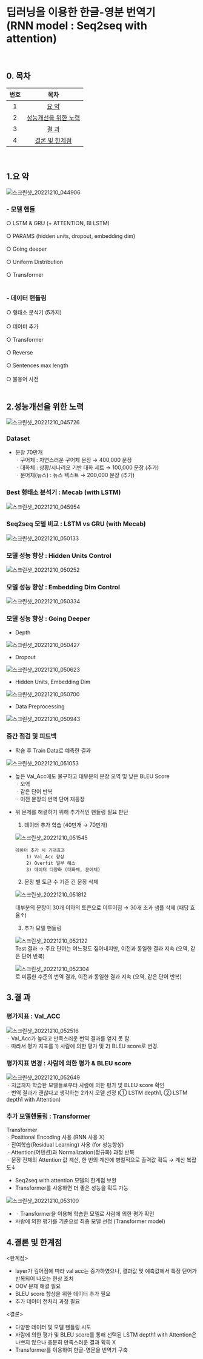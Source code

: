 # 딥러닝을 이용한 한글-영분 번역기<br>(RNN model : Seq2seq with attention)
<br>

## 0. 목차
<table>
    <thead>
        <tr align=center>
            <th>번호</th>
            <th>목차</th>   
        </tr>
    </thead>
    <tbody>
        <tr align=center>
            <td>1</td>
            <td><a href="#1">요 약</a></td>
        </tr>
        <tr align=center>
            <td>2</td>
            <td><a href="#2">성능개선을 위한 노력</a></td>
        </tr>
        <tr align=center>
            <td>3</td>
            <td><a href="#3">결 과</a></td>
        </tr>
        <tr align=center>
            <td>4</td>
            <td><a href="#4">결론 및 한계점</a></td>
        </tr>              
     </tbody>
</table>
<br>

## 1.<a name="1">요 약</a>

![스크린샷_20221210_044906](https://user-images.githubusercontent.com/113493695/206839388-0b94509a-f754-4655-bbb4-169de9b50b5c.png)

### - 모델 핸들
○ LSTM & GRU (+ ATTENTION, BI LSTM)<br> 
<br>
○ PARAMS (hidden units, dropout, embedding dim)<br> 
<br>
○ Going deeper<br> 
<br>
○ Uniform Distribution<br> 
<br>
○ Transformer<br> 
<br>
### - 데이터 핸들링
○ 형태소 분석기 (5가지)<br> 
<br>
○ 데이터 추가<br> 
<br>
○ Transformer<br> 
<br>
○ Reverse<br> 
<br>
○ Sentences max length<br>
<br>
○ 불용어 사전<br> 
<br> 

## 2.<a name="2">성능개선을 위한 노력</a>

![스크린샷_20221210_045726](https://user-images.githubusercontent.com/113493695/206839849-8b898050-c619-4c1b-a5d5-22040943248f.png)

### Dataset 
- 문장 70만개  
ㆍ구어체 : 자연스러운 구어체 문장 → 400,000 문장  
ㆍ대화체 : 상황/시나리오 기반 대화 세트 → 100,000 문장 (추가)  
ㆍ문어체(뉴스) : 뉴스 텍스트 → 200,000 문장 (추가)

### Best 형태소 분석기 : Mecab (with LSTM)

![스크린샷_20221210_045954](https://user-images.githubusercontent.com/113493695/206840030-6dce1b57-7b38-476b-bf6f-d89f8a5bb0d1.png)

### Seq2seq 모델 비교 : LSTM vs GRU (with Mecab)

![스크린샷_20221210_050133](https://user-images.githubusercontent.com/113493695/206840082-238812d5-91a1-4cfd-9d05-4fc80b15d8d2.png)

### 모델 성능 향상 : Hidden Units Control

![스크린샷_20221210_050252](https://user-images.githubusercontent.com/113493695/206840134-79fef1d8-d154-4977-8e3e-62144d66bdef.png)

### 모델 성능 향상 : Embedding Dim Control

![스크린샷_20221210_050334](https://user-images.githubusercontent.com/113493695/206840155-393a09fc-2c2d-4417-b236-34d9f1f5661e.png)

### 모델 성능 향상 : Going Deeper
- Depth

![스크린샷_20221210_050427](https://user-images.githubusercontent.com/113493695/206840195-0a72e1c1-e59e-42ba-8682-566e6e13b7dc.png)

- Dropout

![스크린샷_20221210_050623](https://user-images.githubusercontent.com/113493695/206840267-bb06ea11-5b42-4664-bbc7-d03cf1a85eb0.png)

- Hidden Units, Embedding Dim

![스크린샷_20221210_050700](https://user-images.githubusercontent.com/113493695/206840291-da83082a-59d3-43ba-bc97-1ad25d97feed.png)

- Data Preprocessing

![스크린샷_20221210_050943](https://user-images.githubusercontent.com/113493695/206840403-1864671c-d80d-40ea-be63-7409f497c737.png)

### 중간 점검 및 피드백

- 학습 후 Train Data로 예측한 결과

![스크린샷_20221210_051053](https://user-images.githubusercontent.com/113493695/206840437-4cb4c37e-8451-4712-801f-d97e75d43034.png)

- 높은 Val_Acc에도 불구하고 대부분의 문장 오역 및 낮은 BLEU Score   
ㆍ오역  
ㆍ같은 단어 반복   
ㆍ이전 문장의 번역 단어 재등장

- 위 문제를 해결하기 위해 추가적인 핸들링 필요 판단   
  1. 데이터 추가 학습 (40만개 → 70만개)
  
  ![스크린샷_20221210_051545](https://user-images.githubusercontent.com/113493695/206840727-d4da26a1-b36f-48f2-a60a-225fe2657e61.png)
  
      데이터 추가 시 기대효과
          1) Val_Acc 향상
          2) Overfit 일부 해소
          3) 데이터 다양화 (대화체, 문어체)

  2. 문장 별 토큰 수 기준 긴 문장 삭제
  
  ![스크린샷_20221210_051812](https://user-images.githubusercontent.com/113493695/206840813-9a2a8914-d31b-43f2-87ad-cc6c72f58f3f.png)
  
     대부분의 문장이 30개 이하의 토큰으로 이루어짐 → 30개 초과 샘플 삭제 (패딩 효율↑)
  
  3. 추가 모델 핸들링
  
  ![스크린샷_20221210_052122](https://user-images.githubusercontent.com/113493695/206840921-ca07f526-99f8-42d8-a3f6-163825e0bef3.png)   
   Test 결과 → 주요 단어는 어느정도 짚어내지만, 이전과 동일한 결과 지속 (오역, 같은 단어 반복)
   
   ![스크린샷_20221210_052304](https://user-images.githubusercontent.com/113493695/206840967-a90f714c-b8a6-4d88-a10f-0e1d92574423.png)  
   로 미흡한 수준의 번역 결과, 이전과 동일한 결과 지속 (오역, 같은 단어 반복)

## 3.<a name="3">결 과</a>
### 평가지표 : Val_ACC

![스크린샷_20221210_052516](https://user-images.githubusercontent.com/113493695/206841018-27c0c6d4-cfe7-4846-945b-86d2c0dd9fc8.png)  
ㆍVal_Acc가 높다고 만족스러운 번역 결과를 얻지 못 함.  
ㆍ따라서 평가 지표를 1) 사람에 의한 평가 및 2) BLEU score로 변경.

### 평가지표 변경 : 사람에 의한 평가 & BLEU score

![스크린샷_20221210_052649](https://user-images.githubusercontent.com/113493695/206841068-a8e76287-f9ed-4571-803a-f36baefa14ff.png)  
ㆍ지금까지 학습한 모델들로부터 사람에 의한 평가 및 BLEU score 확인   
ㆍ번역 결과가 괜찮다고 생각하는 2가지 모델 선정 (① LSTM depth1, ② LSTM depth1 with Attention)

### 추가 모델핸들링 : Transformer

Transformer  
    ㆍPositional Encoding 사용 (RNN 사용 X)  
    ㆍ잔여학습(Residual Learning) 사용 (for 성능향상)  
    ㆍAttention(어텐션)과 Normalization(정규화) 과정 반복  
    ㆍ문장 전체의 Attention 값 계산, 한 번의 계산에 병렬적으로 출력값 획득 → 계산 복잡도↓


- Seq2seq with attention 모델의 한계점 보완
- Transformer를 사용하면 더 좋은 성능을 획득 가능

![스크린샷_20221210_053100](https://user-images.githubusercontent.com/113493695/206841231-ca25a903-1534-4dca-9d4d-59058974f417.png)  
- ㆍTransformer을 이용해 학습한 모델로 사람에 의한 평가 확인  
-  사람에 의한 평가를 기준으로 최종 모델 선정 (Transformer model)

## 4.<a name="4">결론 및 한계점</a>

<한계점>  
- layer가 깊어짐에 따라 val acc는 증가하였으나, 결과값 및 예측값에서 특정 단어가 반복되어 나오는 현상 조치  
- OOV 문제 해결 필요  
- BLEU score 향상을 위한 데이터 추가 필요  
- 추가 데이터 전처리 과정 필요  

<결론>  
- 다양한 데이터 및 모델 핸들링 시도  
- 사람에 의한 평가 및 BLEU score를 통해 선택된 LSTM depth1 with Attention은 나쁘지 않으나 충분히 만족스러운 결과 획득 X  
- Transformer를 이용하여 한글-영문을 번역기 구축
